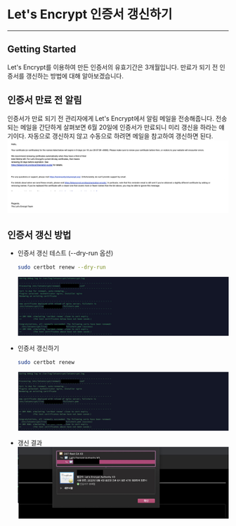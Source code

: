 # Let's Encrypt 인증서 갱신하기
* * *
## **Getting Started**
Let's Encrypt를 이용하여 만든 인증서의 유효기간은 3개월입니다. 만료가 되기 전 인증서를 갱신하는 방법에 대해 알아보겠습니다. 

## **인증서 만료 전 알림**
인증서가 만료 되기 전 관리자에게 Let's Encrypt에서 알림 메일을 전송해줍니다. 전송되는 메일을 간단하게 살펴보면 6월 20일에 인증서가 만료되니 미리 갱신을 하라는 얘기이다. 자동으로 갱신하지 않고 수동으로 하려면 메일을 참고하여 갱신하면 된다.
![ex_screenshot](./assets/lets-encrypt-certs.png)

## **인증서 갱신 방법**
- 인증서 갱신 테스트 (--dry-run 옵션)
    ``` bash
    sudo certbot renew --dry-run
    ```
    ![ex_screenshot](./assets/certbot_renew_test_success.png)

- 인증서 갱신하기
    ``` bash
    sudo certbot renew
    ```
    ![ex_screenshot](./assets/certbot_renew_success.png)

- 갱신 결과
![ex_screenshot](./assets/certbot_renew_result.png)
